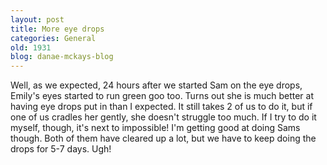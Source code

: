 ```yaml
---
layout: post
title: More eye drops
categories: General
old: 1931
blog: danae-mckays-blog
---
```

Well, as we expected, 24 hours after we started Sam on the eye drops, Emily's eyes started to run green goo too. Turns out she is much better at having eye drops put in than I expected. It still takes 2 of us to do it, but if one of us cradles her gently, she doesn't struggle too much. If I try to do it myself, though, it's next to impossible! I'm getting good at doing Sams though. Both of them have cleared up a lot, but we have to keep doing the drops for 5-7 days. Ugh!